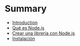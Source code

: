 # Summary

* [Introduction](README.md)
* [Qué es Node.js](que-es-nodejs.md)
* [Crear una librería con Node.js](crear-una-libreria-con-nodejs.md)
* [Instalación](instalacion.md)

